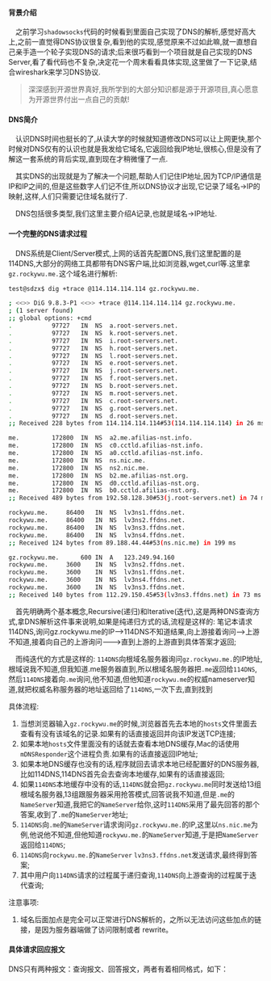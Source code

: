 #### 背景介绍

&emsp;之前学习`shadowsocks`代码的时候看到里面自己实现了DNS的解析,感觉好高大上,之前一直觉得DNS协议很复杂,看到他的实现,感觉原来不过如此嘛,就一直想自己亲手造一个轮子实现DNS的请求;后来很巧看到一个项目就是自己实现的DNS Server,看了看代码也不复杂,决定花一个周末看看具体实现,这里做了一下记录,结合wireshark来学习DNS协议.

> 深深感到开源世界真好,我所学到的大部分知识都是源于开源项目,真心愿意为开源世界付出一点自己的贡献!

#### DNS简介

&emsp;认识DNS时间也挺长的了,从读大学的时候就知道修改DNS可以让上网更快,那个时候对DNS仅有的认识也就是我发给它域名,它返回给我IP地址,很核心,但是没有了解这一套系统的背后实现,直到现在才稍微懂了一点.

&emsp;其实DNS的出现就是为了解决一个问题,帮助人们记住IP地址,因为TCP/IP通信是IP和IP之间的,但是这些数字人们记不住,所以DNS协议才出现,它记录了域名→IP的映射,这样,人们只需要记住域名就行了.

&emsp;DNS包括很多类型,我们这里主要介绍A记录,也就是域名→IP地址.


#### 一个完整的DNS请求过程

&emsp;DNS系统是Client/Server模式,上网的话首先配置DNS,我们这里配置的是114DNS,大部分的网络工具都带有DNS客户端,比如浏览器,wget,curl等.这里拿`gz.rockywu.me.`这个域名进行解析:

```bash
test@sdzx$ dig +trace @114.114.114.114 gz.rockywu.me.

; <<>> DiG 9.8.3-P1 <<>> +trace @114.114.114.114 gz.rockywu.me.
; (1 server found)
;; global options: +cmd
.			97727	IN	NS	a.root-servers.net.
.			97727	IN	NS	k.root-servers.net.
.			97727	IN	NS	i.root-servers.net.
.			97727	IN	NS	h.root-servers.net.
.			97727	IN	NS	l.root-servers.net.
.			97727	IN	NS	e.root-servers.net.
.			97727	IN	NS	j.root-servers.net.
.			97727	IN	NS	f.root-servers.net.
.			97727	IN	NS	b.root-servers.net.
.			97727	IN	NS	m.root-servers.net.
.			97727	IN	NS	c.root-servers.net.
.			97727	IN	NS	g.root-servers.net.
.			97727	IN	NS	d.root-servers.net.
;; Received 228 bytes from 114.114.114.114#53(114.114.114.114) in 26 ms

me.			172800	IN	NS	a2.me.afilias-nst.info.
me.			172800	IN	NS	c0.cctld.afilias-nst.info.
me.			172800	IN	NS	a0.cctld.afilias-nst.info.
me.			172800	IN	NS	ns.nic.me.
me.			172800	IN	NS	ns2.nic.me.
me.			172800	IN	NS	b2.me.afilias-nst.org.
me.			172800	IN	NS	d0.cctld.afilias-nst.org.
me.			172800	IN	NS	b0.cctld.afilias-nst.org.
;; Received 489 bytes from 192.58.128.30#53(j.root-servers.net) in 74 ms

rockywu.me.		86400	IN	NS	lv3ns1.ffdns.net.
rockywu.me.		86400	IN	NS	lv3ns2.ffdns.net.
rockywu.me.		86400	IN	NS	lv3ns3.ffdns.net.
rockywu.me.		86400	IN	NS	lv3ns4.ffdns.net.
;; Received 124 bytes from 89.188.44.44#53(ns.nic.me) in 199 ms

gz.rockywu.me.		600	IN	A	123.249.94.160
rockywu.me.		3600	IN	NS	lv3ns2.ffdns.net.
rockywu.me.		3600	IN	NS	lv3ns1.ffdns.net.
rockywu.me.		3600	IN	NS	lv3ns4.ffdns.net.
rockywu.me.		3600	IN	NS	lv3ns3.ffdns.net.
;; Received 140 bytes from 112.29.150.45#53(lv3ns3.ffdns.net) in 73 ms

```

&emsp;首先明确两个基本概念,Recursive(递归)和Iterative(迭代),这是两种DNS查询方式,拿DNS解析这件事来说明,如果是纯递归方式的话,流程是这样的: 笔记本请求114DNS,询问gz.rockywu.me的IP-->114DNS不知道结果,向上游接着询问-->上游不知道,接着向自己的上游询问--->直到上游的上游直到具体答案才返回;

&emsp;而纯迭代的方式是这样的: `114DNS`向根域名服务器询问`gz.rockywu.me.`的IP地址,根域说我不知道,但我知道.me服务器直到,所以根域名服务器把`.me`返回给`114DNS`,然后`114DNS`接着向`.me`询问,他不知道,但他知道`rockywu.me`的权威nameserver知道,就把权威名称服务器的地址返回给了`114DNS`,一次下去,直到找到

具体流程:

1. 当想浏览器输入`gz.rockywu.me`的时候,浏览器首先去本地的`hosts`文件里面去查看有没有该域名的记录.如果有的话直接返回并向该IP发送TCP连接;
2. 如果本地`hosts`文件里面没有的话就去查看本地DNS缓存,Mac的话使用`mDNSResponder`这个进程负责.如果有的话直接返回IP地址;
3. 如果本地DNS缓存也没有的话,程序就回去请求本地已经配置好的DNS服务器,比如114DNS,114DNS首先会去查询本地缓存,如果有的话直接返回;
4. 如果`114DNS`本地缓存中没有的话,`114DNS`就会把`gz.rockywu.me`同时发送给13组根域名服务器,13组跟服务器采用抢答模式,回答说我不知道,但是`.me`的`NameServer`知道,我把它的`NameServer`给你,这时`114DNS`采用了最先回答的那个答案,收到了`.me`的`NameServer`地址;
5. `114DNS`向`.me`的`NameServer`请求询问`gz.rockywu.me.`的IP,这里以`ns.nic.me`为例,他说他不知道,但他知道`rockywu.me.`的`NameServer`知道,于是把`NameServer`返回给`114DNS`;
6. `114DNS`向`rockywu.me.`的`NameServer` `lv3ns3.ffdns.net`发送请求,最终得到答案;
7. 其中用户向`114DNS`请求的过程属于递归查询,`114DNS`向上游查询的过程属于迭代查询;

注意事项:

1. 域名后面加点是完全可以正常进行DNS解析的，之所以无法访问这些加点的链接，是因为服务器端做了访问限制或者 rewrite。

#### 具体请求回应报文

DNS只有两种报文：查询报文、回答报文，两者有着相同格式，如下：